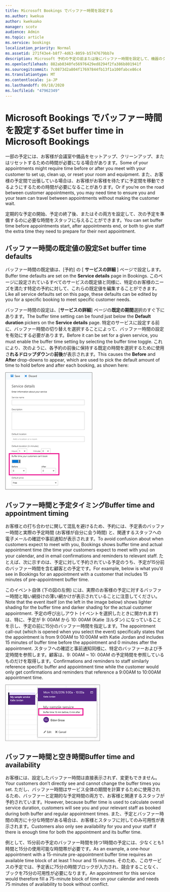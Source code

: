 ```yaml
---
title: Microsoft Bookings でバッファー時間を設定する
ms.author: kwekua
author: kwekuako
manager: scotv
audience: Admin
ms.topic: article
ms.service: bookings
localization_priority: Normal
ms.assetid: 271f43e4-b8f7-4d63-8059-b5747679bb7e
description: Microsoft 予約の予定の前または後にバッファー時間を設定して、機器のクリーンアップまたはリセットの時間を確保します。
ms.openlocfilehash: 882ab0340fe56976429ed8294f2fa386b801941f
ms.sourcegitcommit: 7c0873d2a804f17697844fb13f1a100fabce86c4
ms.translationtype: MT
ms.contentlocale: ja-JP
ms.lasthandoff: 09/18/2020
ms.locfileid: "47962349"
---
```

# <a name="set-buffer-time-in-microsoft-bookings"></a><span data-ttu-id="c3a48-103">Microsoft Bookings でバッファー時間を設定する</span><span class="sxs-lookup"><span data-stu-id="c3a48-103">Set buffer time in Microsoft Bookings</span></span>

<span data-ttu-id="c3a48-104">一部の予定には、お客様が会議室や備品をセットアップ、クリーンアップ、またはリセットするための時間が必要になる場合があります。</span><span class="sxs-lookup"><span data-stu-id="c3a48-104">Some of your appointments might require time before or after you meet with your customer to set up, clean up, or reset your room and equipment.</span></span> <span data-ttu-id="c3a48-105">また、お客様の予定間で出張している場合は、お客様がお客様を待たずに予定間を移動できるようにするための時間が必要になることがあります。</span><span class="sxs-lookup"><span data-stu-id="c3a48-105">Or if you’re on the road between customer appointments, you may need time to ensure you and your team can travel between appointments without making the customer wait.</span></span>

<span data-ttu-id="c3a48-106">定期的な予定の開始、予定の終了後、またはその両方を設定して、次の予定を準備するのに必要な時間をスタッフに与えることができます。</span><span class="sxs-lookup"><span data-stu-id="c3a48-106">You can set buffer time before appointments start, after appointments end, or both to give staff the extra time they need to prepare for their next appointment.</span></span>

## <a name="set-buffer-time-defaults"></a><span data-ttu-id="c3a48-107">バッファー時間の既定値の設定</span><span class="sxs-lookup"><span data-stu-id="c3a48-107">Set buffer time defaults</span></span>

<span data-ttu-id="c3a48-108">バッファー時間の既定値は、[予約] の [ **サービスの詳細** ] ページで設定します。</span><span class="sxs-lookup"><span data-stu-id="c3a48-108">Buffer time defaults are set on the **Service details** page in Bookings.</span></span> <span data-ttu-id="c3a48-109">このページに設定されているすべてのサービスの既定値と同様に、特定のお客様のニーズを満たす特定の予約に対して、これらの既定値を編集することができます。</span><span class="sxs-lookup"><span data-stu-id="c3a48-109">Like all service defaults set on this page, these defaults can be edited by you for a specific booking to meet specific customer needs.</span></span>

<span data-ttu-id="c3a48-110">バッファー時間の設定は、[**サービスの詳細**] ページの**既定の期間**選択のすぐ下にあります。</span><span class="sxs-lookup"><span data-stu-id="c3a48-110">The buffer time setting can be found just below the **Default duration** pickers on the **Service details** page.</span></span> <span data-ttu-id="c3a48-111">特定のサービスに設定する前に、バッファー時間の切り替えを選択することによって、バッファー時間の設定を有効にする必要があります。</span><span class="sxs-lookup"><span data-stu-id="c3a48-111">Before it can be set for a given service, you must enable the buffer time setting by selecting the buffer time toggle.</span></span> <span data-ttu-id="c3a48-112">これにより、次のように、各予約の前後に保持する既定の時間を選択するために使用さ**れるドロップダウン**の**前後**が表示されます。</span><span class="sxs-lookup"><span data-stu-id="c3a48-112">This causes the **Before** and **After** drop-downs to appear, which are used to pick the default amount of time to hold before and after each booking, as shown here:</span></span>

   ![バッファー時間が有効な予約の画像](../media/bookings-buffertime.png)

## <a name="buffer-time-and-appointment-timing"></a><span data-ttu-id="c3a48-114">バッファー時間と予定タイミング</span><span class="sxs-lookup"><span data-stu-id="c3a48-114">Buffer time and appointment timing</span></span>

<span data-ttu-id="c3a48-115">お客様との打ち合わせに関して混乱を避けるため、予約には、予定表のバッファー時間と実際の予定時間 (お客様が自分に会う時間) と、関連するスタッフへの電子メールの確認や事前通知が表示されます。</span><span class="sxs-lookup"><span data-stu-id="c3a48-115">To avoid confusion about when customers expect to meet with you, Bookings shows buffer time and actual appointment time (the time your customers expect to meet with you) on your calendar, and in email confirmations and reminders to relevant staff.</span></span> <span data-ttu-id="c3a48-116">たとえば、次に示すのは、予定に対して予約されている予定のうち、予定が15分前のバッファー時間を含む顧客との予定です。</span><span class="sxs-lookup"><span data-stu-id="c3a48-116">For example, below is what you’d see in Bookings for an appointment with a customer that includes 15 minutes of pre-appointment buffer time.</span></span>

<span data-ttu-id="c3a48-117">このイベント自体 (下の図の左側) には、実際のお客様の予定に対するバッファー時間と暗い網掛けの薄い網かけが表示されていることに注意してください。</span><span class="sxs-lookup"><span data-stu-id="c3a48-117">Note that the event itself (on the left in the image below) shows lighter shading for the buffer time and darker shading for the actual customer appointment.</span></span> <span data-ttu-id="c3a48-118">予定の呼び出しアウト (イベントを選択したときに開かれます) は、特に、予定が 9: 00AM から 10: 00AM (Katie ヨルダン) になっていることを示し、予定の前に15分のバッファー時間を指定します。</span><span class="sxs-lookup"><span data-stu-id="c3a48-118">The appointment call-out (which is opened when you select the event) specifically states that the appointment is from 9:00AM to 10:00AM with Katie Jordan and includes 15 minutes of buffer time before the appointment and 0 minutes after the appointment.</span></span> <span data-ttu-id="c3a48-119">スタッフへの確認と事前通知同様に、特定のバッファーおよび予定時間を参照します。顧客は、9: 00AM ~ 10: 00AM の予定時間を参照しているものだけを取得します。</span><span class="sxs-lookup"><span data-stu-id="c3a48-119">Confirmations and reminders to staff similarly reference specific buffer and appointment time while the customer would only get confirmations and reminders that reference a 9:00AM to 10:00AM appointment time.</span></span>

   ![時間が表示された予約済みの会議の画像](../media/bookings-buffertime-callout.png)

## <a name="buffer-time-and-availability"></a><span data-ttu-id="c3a48-121">バッファー時間と空き時間</span><span class="sxs-lookup"><span data-stu-id="c3a48-121">Buffer time and availability</span></span>

<span data-ttu-id="c3a48-122">お客様には、設定したバッファー時間は直接表示されず、変更もできません。</span><span class="sxs-lookup"><span data-stu-id="c3a48-122">Your customers don’t directly see and cannot change the buffer times you set.</span></span> <span data-ttu-id="c3a48-123">ただし、バッファー時間はサービス全体の期間を計算するために使用されるため、バッファーと定期的な予定時間の両方で、お客様と関連するスタッフが予約されています。</span><span class="sxs-lookup"><span data-stu-id="c3a48-123">However, because buffer time is used to calculate overall service duration, customers will see you and your relevant staff as booked during both buffer and regular appointment times.</span></span> <span data-ttu-id="c3a48-124">また、予定とバッファー時間の両方に十分な時間がある場合は、お客様とスタッフに対してのみ可用性が表示されます。</span><span class="sxs-lookup"><span data-stu-id="c3a48-124">Customers also only see availability for you and your staff if there is enough time for both the appointment and its buffer time.</span></span>

<span data-ttu-id="c3a48-125">例として、15分前の予定のバッファー時間を持つ1時間の予定には、少なくとも1時間と15分の使用可能な時間帯が必要です。</span><span class="sxs-lookup"><span data-stu-id="c3a48-125">As an example, a one-hour appointment with a 15-minute pre-appointment buffer time requires an available time block of at least 1 hour and 15 minutes.</span></span> <span data-ttu-id="c3a48-126">そのため、このサービスの予定では、予定表に75分の時間ブロックが入力され、競合することなく、ブックを75分の可用性が必要になります。</span><span class="sxs-lookup"><span data-stu-id="c3a48-126">An appointment for this service would therefore fill a 75-minute block of time on your calendar and needs 75 minutes of availability to book without conflict.</span></span>

